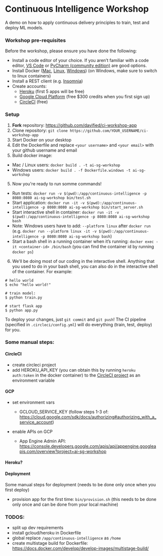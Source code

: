 # Continuous Intelligence Workshop

A demo on how to apply continuous delivery principles to train, test and deploy ML models.

### Workshop pre-requisites

Before the workshop, please ensure you have done the following:
- Install a code editor of your choice. If you aren’t familiar with a code editor, [VS Code](https://code.visualstudio.com/) or [PyCharm (community edition)](https://www.jetbrains.com/pycharm/download/) are good options.
- Install Docker ([Mac](https://docs.docker.com/docker-for-mac/install/), [Linux](https://docs.docker.com/install/linux/docker-ce/ubuntu/), [Windows](https://docs.docker.com/docker-for-windows/install/)) (on Windows, make sure to switch to linux containers)
- Install a REST client (e.g. [Insomnia](https://insomnia.rest/))
- Create accounts:
  - [Heroku](https://heroku.com) (first 5 apps will be free)
  - [Google Cloud Platform](https://cloud.google.com) (free $300 credits when you first sign up)
  - [CircleCI](https://circleci.com) (free)

### Setup

1. **Fork** repository: https://github.com/davified/ci-workshop-app
2. Clone repository: `git clone https://github.com/YOUR_USERNAME/ci-workshop-app`
3. Start Docker on your desktop
4. Edit the Dockerfile and replace `<your username>` and `<your email>` with your github username and email
4. Build docker image: 
  - Mac / Linux users: `docker build . -t ai-sg-workshop`
  - Windows users: `docker build . -f Dockerfile.windows -t ai-sg-workshop`
5. Now you're ready to run somme commands!
  - Run tests: `docker run -v $(pwd):/app/continuous-intelligence -p 8080:8080 ai-sg-workshop bin/test.sh`
  - Start application: `docker run -it -v $(pwd):/app/continuous-intelligence -p 8080:8080 ai-sg-workshop bin/start_server.sh`
  - Start interactive shell in container: `docker run -it -v $(pwd):/app/continuous-intelligence -p 8080:8080 ai-sg-workshop bash`
  - Note: Windows users have to add: `--platform linux` after `docker run` (e.g. `docker run --platform linux -it -v $(pwd):/app/continuous-intelligence -p 8080:8080 ai-sg-workshop bash`)
  - Start a bash shell in a running container when it’s running: `docker exec -it <container-id> /bin/bash` (you can find the container id by running `docker ps`)

6. We'll be doing most of our coding in the interactive shell. Anything that you used to do in your bash shell, you can also do in the interactive shell of the container. For example:
```shell
# hello world
$ echo "hello world!"

# train model: 
$ python train.py

# start flask app
$ python app.py
```

To deploy your changes, just `git commit` and `git push`! The CI pipeline (specified in `.circleci/config.yml`) will do everything (train, test, deploy) for you.


### Some manual steps:
#### CircleCI
- create circleci project
- add HEROKU_API_KEY (you can obtain this by running `heroku auth:token` in the docker container) to the [CircleCI project](https://circleci.com/gh/davified/simple-cd-demo/) as an environment variable 

#### GCP
- set environment vars
  - GCLOUD_SERVICE_KEY (follow steps 1-3 of: https://cloud.google.com/sdk/docs/authorizing#authorizing_with_a_service_account)

- enable APIs on GCP
  - App Engine Admin API: https://console.developers.google.com/apis/api/appengine.googleapis.com/overview?project=ai-sg-workshop

#### Heroku?

#### Deployment
Some manual steps for deployment (needs to be done only once when you first deploy)
- provision app for the first time: `bin/provision.sh` (this needs to be done only once and can be done from your local machine)
  

### TODOS:
- split up dev requirements
- install gcloud/heroku in Dockerfile
- global replace `/app/continuous-intelligence` as `/home`
- create multistage build for Dockerfile: https://docs.docker.com/develop/develop-images/multistage-build/